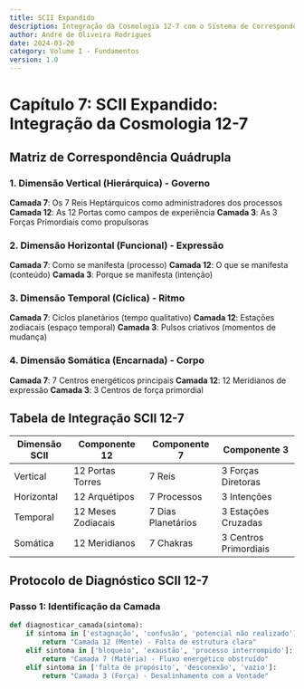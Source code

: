 ```yaml
---
title: SCII Expandido
description: Integração da Cosmologia 12-7 com o Sistema de Correspondência
author: André de Oliveira Rodrigues
date: 2024-03-20
category: Volume I - Fundamentos
version: 1.0
---
```


# Capítulo 7: SCII Expandido: Integração da Cosmologia 12-7

## Matriz de Correspondência Quádrupla

### 1. Dimensão Vertical (Hierárquica) - Governo
**Camada 7**: Os 7 Reis Heptárquicos como administradores dos processos
**Camada 12**: As 12 Portas como campos de experiência
**Camada 3**: As 3 Forças Primordiais como propulsoras

### 2. Dimensão Horizontal (Funcional) - Expressão
**Camada 7**: Como se manifesta (processo)
**Camada 12**: O que se manifesta (conteúdo)
**Camada 3**: Porque se manifesta (intenção)

### 3. Dimensão Temporal (Cíclica) - Ritmo
**Camada 7**: Ciclos planetários (tempo qualitativo)
**Camada 12**: Estações zodiacais (espaço temporal)
**Camada 3**: Pulsos criativos (momentos de mudança)

### 4. Dimensão Somática (Encarnada) - Corpo
**Camada 7**: 7 Centros energéticos principais
**Camada 12**: 12 Meridianos de expressão
**Camada 3**: 3 Centros de força primordial

## Tabela de Integração SCII 12-7

| Dimensão SCII | Componente 12 | Componente 7 | Componente 3 |
|---------------|---------------|--------------|--------------|
| Vertical | 12 Portas Torres | 7 Reis | 3 Forças Diretoras |
| Horizontal | 12 Arquétipos | 7 Processos | 3 Intenções |
| Temporal | 12 Meses Zodiacais | 7 Dias Planetários | 3 Estações Cruzadas |
| Somática | 12 Meridianos | 7 Chakras | 3 Centros Primordiais |

## Protocolo de Diagnóstico SCII 12-7

### Passo 1: Identificação da Camada
```python
def diagnosticar_camada(sintoma):
    if sintoma in ['estagnação', 'confusão', 'potencial não realizado']:
        return "Camada 12 (Mente) - Falta de estrutura clara"
    elif sintoma in ['bloqueio', 'exaustão', 'processo interrompido']:
        return "Camada 7 (Matéria) - Fluxo energético obstruído"
    elif sintoma in ['falta de propósito', 'desconexão', 'vazio']:
        return "Camada 3 (Força) - Desalinhamento com a Vontade"